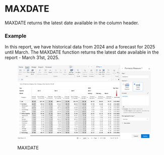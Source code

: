 # MAXDATE

MAXDATE returns the latest date available in the column header.

### Example <a href="#example" id="example"></a>

In this report, we have historical data from 2024 and a forecast for 2025 until March. The MAXDATE function returns the latest date available in the report - March 31st, 2025.

<figure><img src="../../.gitbook/assets/image (1376).png" alt=""><figcaption><p>MAXDATE</p></figcaption></figure>
